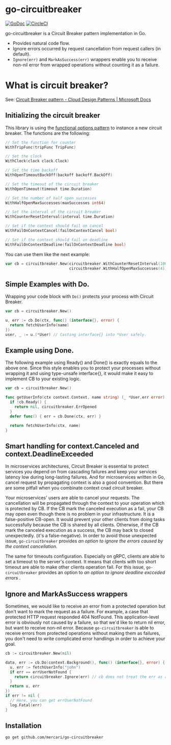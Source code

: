 # go-circuitbreaker

[![GoDoc](https://godoc.org/github.com/mercari/go-circuitbreaker?status.svg)](https://godoc.org/github.com/mercari/go-circuitbreaker)
[![CircleCI](https://circleci.com/gh/mercari/go-circuitbreaker.svg?style=svg)](https://circleci.com/gh/mercari/go-circuitbreaker)

go-circuitbreaker is a Circuit Breaker pattern implementation in Go.

- Provides natural code flow.
- Ignore errors occurred by request cancellation from request callers (in default).
- `Ignore(err)` and `MarkAsSuccess(err)` wrappers enable you to receive non-nil error from wrapped operations without counting it as a failure.

# What is circuit breaker?

See: [Circuit Breaker pattern \- Cloud Design Patterns \| Microsoft Docs](https://docs.microsoft.com/en-us/azure/architecture/patterns/circuit-breaker)

## Initializing the circuit breaker

This library is using the [functional options pattern](https://github.com/uber-go/guide/blob/master/style.md#functional-options) to instance a new circuit breaker. The functions are the following:

```go
// Set the function for counter
WithTripFunc(tripFunc TripFunc)

// Set the clock
WithClock(clock clock.Clock)

// Set the time backoff
WithOpenTimeoutBackOff(backoff backoff.BackOff) 

// Set the timeout of the circuit breaker
WithOpenTimeout(timeout time.Duration)

// Set the number of half open successes
WithHalfOpenMaxSuccesses(maxSuccesses int64)

// Set the interval of the circuit breaker
WithCounterResetInterval(interval time.Duration)

// Set if the context should fail on cancel
WithFailOnContextCancel(failOnContextCancel bool) 

// Set if the context should fail on deadline
WithFailOnContextDeadline(failOnContextDeadline bool)
```

You can use them like the next example:

```go
var cb = circuitbreaker.New(circuitbreaker.WithCounterResetInterval(1000*time.Milliseconds), 
                            circuitbreaker.WithHalfOpenMaxSuccesses(4))
```

## Simple Examples with Do.

Wrapping your code block with `Do()` protects your process with Circuit Breaker.

```go
var cb = circuitbreaker.New()

u, err := cb.Do(ctx, func() (interface{}, error) {
  return fetchUserInfo(name)
})
user, _ := u.(*User) // Casting interface{} into *User safely.
```

## Example using Done.

The following example using Ready() and Done() is exactly equals to the above one. Since this style enables you to protect your processes without wrapping it and using type-unsafe interface{}, it would make it easy to implement CB to your existing logic.

```go
var cb = circuitbreaker.New()

func getUserInfo(ctx context.Context, name string) (_ *User,err error) {
  if !cb.Ready() {
    return nil, circuitbreaker.ErrOpened
  }
  defer func() { err = cb.Done(ctx, err) }

  return fetchUserInfo(ctx, name)
}
```


## Smart handling for context.Canceled and context.DeadlineExceeded

In microservices architectures, Circuit Breaker is essential to protect services you depend on from cascading failures and keep your services latency low during long-lasting failures. And for microservices written in Go, cancel request by propagating context is also a good convention. But there are some pitfall when you combinate context cnad circuit breaker.

Your microservices' users are able to cancel your requests. The cancellation will be propagated through the context to your operation which is protected by CB. If the CB mark the canceled execution as a fail, your CB may open even though there is no problem in your infrastructure. It is a false-positive CB-open. It would prevent your other clients from doing tasks successfully because the CB is shared by all clients. Otherwise, if the CB mark the canceled execution as a success, the CB may back to closed unexpectedly. (it's a false-negative). In order to avoid those unexpected issue, `go-circuitbreaker` provides *an option to ignore the errors caused by the context cancellation*.

The same for timeouts configuration. Especially on gRPC, clients are able to set a timeout to the server's context. It means that clients with too short timeout are able to make other clients operation fail. For this issue, `go-circuitbreaker` provides an option to *an option to ignore deadline excceded errors* .

## Ignore and MarkAsSuccess wrappers

Sometimes, we would like to receive an error from a protected operation but don't want to mark the request as a failure. For example, a case that protected HTTP request responded 404 NotFound. This application-level error is obviously not caused by a failure, so that we'd like to return nil error, but want to receive non-nil error. Because `go-circuitbreaker` is able to receive errors from protected operations without making them as failures, you don't need to write complicated error handlings in order to achieve your goal.

```go
cb := circuitbreaker.New(nil)

data, err := cb.Do(context.Background(), func() (interface{}, error) {
  u, err := fetchUserInfo("john")
  if err == errUserNotFound {
    return circuitbreaker.Ignore(err) // cb does not treat the err as a failure.
  }
  return u, err
})
if err != nil {
  // Here, you can get errUserNotFound
  log.Fatal(err)
}
```

## Installation

```bash
go get github.com/mercari/go-circuitbreaker
```
